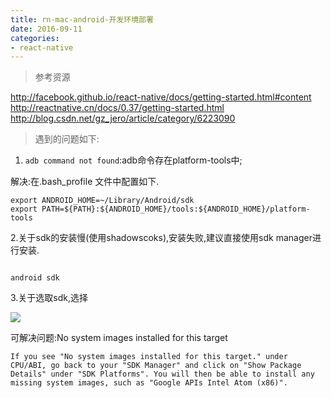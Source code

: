 ```yaml
---
title: rn-mac-android-开发环境部署
date: 2016-09-11
categories: 
- react-native
---
```


> 参考资源

http://facebook.github.io/react-native/docs/getting-started.html#content
http://reactnative.cn/docs/0.37/getting-started.html
http://blog.csdn.net/gz_jero/article/category/6223090


> 遇到的问题如下:

1. `adb command not found`:adb命令存在platform-tools中;

解决:在.bash_profile 文件中配置如下.
```
export ANDROID_HOME=~/Library/Android/sdk
export PATH=${PATH}:${ANDROID_HOME}/tools:${ANDROID_HOME}/platform-tools
```

2.关于sdk的安装慢(使用shadowscoks),安装失败,建议直接使用sdk manager进行安装.
```

android sdk

```

3.关于选取sdk,选择

![](http://upload-images.jianshu.io/upload_images/80378-5d0bab5baa5b17b1.png?imageMogr2/auto-orient/strip%7CimageView2/2/w/1240)

可解决问题:No system images installed for this target
```
If you see "No system images installed for this target." under CPU/ABI, go back to your "SDK Manager" and click on "Show Package Details" under "SDK Platforms". You will then be able to install any missing system images, such as "Google APIs Intel Atom (x86)".
```




